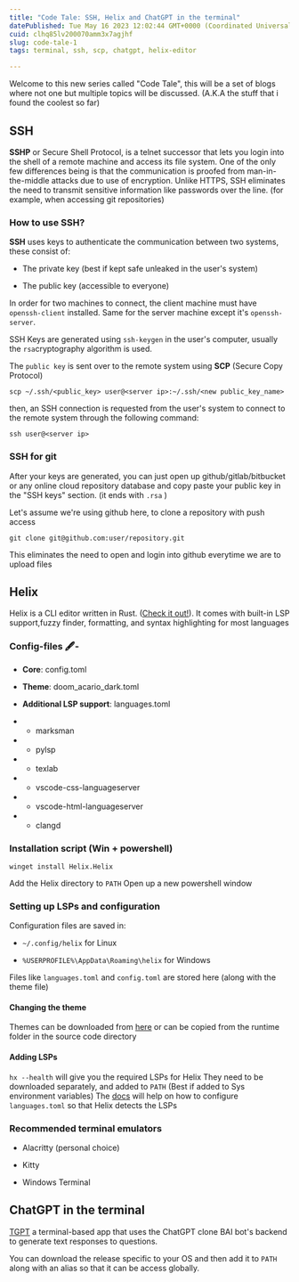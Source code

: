 ```yaml
---
title: "Code Tale: SSH, Helix and ChatGPT in the terminal"
datePublished: Tue May 16 2023 12:02:44 GMT+0000 (Coordinated Universal Time)
cuid: clhq85lv200070amm3x7agjhf
slug: code-tale-1
tags: terminal, ssh, scp, chatgpt, helix-editor

---
```


Welcome to this new series called "Code Tale", this will be a set of blogs where not one but multiple topics will be discussed. (A.K.A the stuff that i found the coolest so far)

## SSH

**SSHP** or Secure Shell Protocol, is a telnet successor that lets you login into the shell of a remote machine and access its file system. One of the only few differences being is that the communication is proofed from man-in-the-middle attacks due to use of encryption. Unlike HTTPS, SSH eliminates the need to transmit sensitive information like passwords over the line. (for example, when accessing git repositories)

### How to use SSH?

**SSH** uses keys to authenticate the communication between two systems, these consist of:

* The private key (best if kept safe unleaked in the user's system)
    
* The public key (accessible to everyone)
    

In order for two machines to connect, the client machine must have `openssh-client` installed. Same for the server machine except it's `openssh-server`.

SSH Keys are generated using `ssh-keygen` in the user's computer, usually the `rsa`cryptography algorithm is used.

The `public key` is sent over to the remote system using **SCP** (Secure Copy Protocol)

```plaintext
scp ~/.ssh/<public_key> user@<server ip>:~/.ssh/<new public_key_name>
```

then, an SSH connection is requested from the user's system to connect to the remote system through the following command:

```plaintext
ssh user@<server ip>
```

### SSH for git

After your keys are generated, you can just open up github/gitlab/bitbucket or any online cloud repository database and copy paste your public key in the "SSH keys" section. (it ends with `.rsa` )

Let's assume we're using github here, to clone a repository with push access

```plaintext
git clone git@github.com:user/repository.git
```

This eliminates the need to open and login into github everytime we are to upload files

## Helix

Helix is a CLI editor written in Rust. ([Check it out!](https://helix-editor.com/)). It comes with built-in LSP support,fuzzy finder, formatting, and syntax highlighting for most languages

### Config-files 🖋️-

* **Core**: config.toml
    
* **Theme**: doom\_acario\_dark.toml
    
* **Additional LSP support**: languages.toml
    
* * marksman
        
* * pylsp
        
* * texlab
        
* * vscode-css-languageserver
        
* * vscode-html-languageserver
        
* * clangd
        

### Installation script (Win + powershell)

```plaintext
winget install Helix.Helix
```

Add the Helix directory to `PATH` Open up a new powershell window

### Setting up LSPs and configuration

Configuration files are saved in:

* `~/.config/helix` for Linux
    
* `%USERPROFILE%\AppData\Roaming\helix` for Windows
    

Files like `languages.toml` and `config.toml` are stored here (along with the theme file)

#### Changing the theme

Themes can be downloaded from [here](https://github.com/helix-editor/helix/tree/master/runtime/themes) or can be copied from the runtime folder in the source code directory

#### Adding LSPs

`hx --health` will give you the required LSPs for Helix They need to be downloaded separately, and added to `PATH` (Best if added to Sys environment variables) The [docs](https://docs.helix-editor.com/) will help on how to configure `languages.toml` so that Helix detects the LSPs

### Recommended terminal emulators

* Alacritty (personal choice)
    
* Kitty
    
* Windows Terminal
    

## ChatGPT in the terminal

[TGPT](https://github.com/aandrew-me/tgpt) a terminal-based app that uses the ChatGPT clone BAI bot's backend to generate text responses to questions.

You can download the release specific to your OS and then add it to `PATH` along with an alias so that it can be access globally.